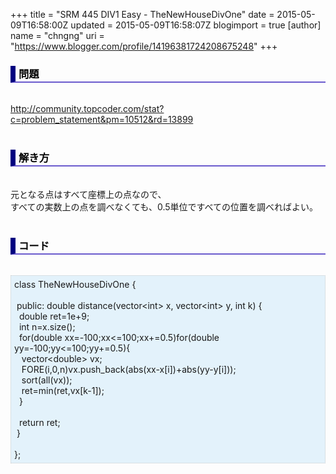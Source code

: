 +++
title = "SRM 445 DIV1 Easy - TheNewHouseDivOne"
date = 2015-05-09T16:58:00Z
updated = 2015-05-09T16:58:07Z
blogimport = true 
[author]
	name = "chngng"
	uri = "https://www.blogger.com/profile/14196381724208675248"
+++

<div dir="ltr" style="text-align: left;" trbidi="on"><h3 style="border-bottom: 2px solid slateblue; border-left: 8px solid navy; color: black; padding: 0px 0px 1px 5px;">問題 <br /></h3><br /><a href="http://community.topcoder.com/stat?c=problem_statement&amp;pm=10512&amp;rd=13899" target="_blank">http://community.topcoder.com/stat?c=problem_statement&amp;pm=10512&amp;rd=13899</a><br /><br /><h3 style="border-bottom: 2px solid slateblue; border-left: 8px solid navy; color: black; padding: 0px 0px 1px 5px;">解き方 </h3><br />元となる点はすべて座標上の点なので、<br />すべての実数上の点を調べなくても、0.5単位ですべての位置を調べればよい。<br /><br /><h3 style="border-bottom: 2px solid slateblue; border-left: 8px solid navy; color: black; padding: 0px 0px 1px 5px;">コード </h3><br /><div style="background-color: #e3f2fb; border: 1px dotted #CCCCCC; padding: 5px;">class TheNewHouseDivOne {<br /><br /><span class="Apple-tab-span" style="white-space: pre;"> </span>public: double distance(vector&lt;int&gt; x, vector&lt;int&gt; y, int k) {<br /><span class="Apple-tab-span" style="white-space: pre;">  </span>double ret=1e+9;<br /><span class="Apple-tab-span" style="white-space: pre;">  </span>int n=x.size();<br /><span class="Apple-tab-span" style="white-space: pre;">  </span>for(double xx=-100;xx&lt;=100;xx+=0.5)for(double yy=-100;yy&lt;=100;yy+=0.5){<br /><span class="Apple-tab-span" style="white-space: pre;">   </span>vector&lt;double&gt; vx;<br /><span class="Apple-tab-span" style="white-space: pre;">   </span>FORE(i,0,n)vx.push_back(abs(xx-x[i])+abs(yy-y[i]));<br /><span class="Apple-tab-span" style="white-space: pre;">   </span>sort(all(vx));<br /><span class="Apple-tab-span" style="white-space: pre;">   </span>ret=min(ret,vx[k-1]);<br /><span class="Apple-tab-span" style="white-space: pre;">  </span>}<br /><br /><span class="Apple-tab-span" style="white-space: pre;">  </span>return ret;<br /><span class="Apple-tab-span" style="white-space: pre;"> </span>}<br /><br />};</div></div>
